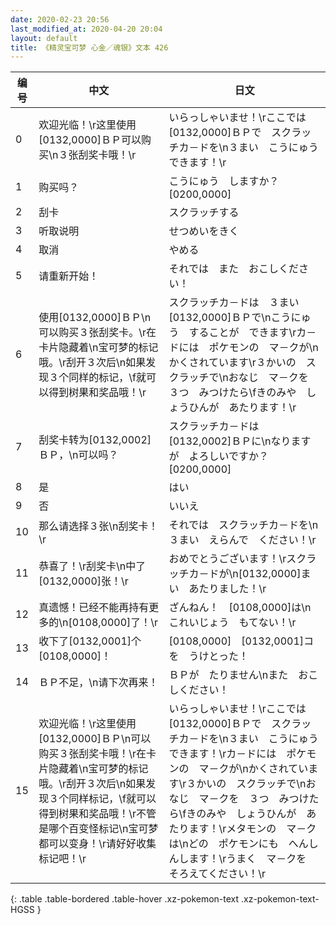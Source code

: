 ```yaml
---
date: 2020-02-23 20:56
last_modified_at: 2020-04-20 20:04
layout: default
title: 《精灵宝可梦 心金／魂银》文本 426
---
```

| 编号 | 中文 | 日文 |
| ---- | ---- | ---- |
| 0 | 欢迎光临！\r这里使用[0132,0000]ＢＰ可以购买\n３张刮奖卡哦！\r | いらっしゃいませ！\rここでは　[0132,0000]ＢＰで　スクラッチカ－ドを\n３まい　こうにゅう　できます！\r |
| 1 | 购买吗？ | こうにゅう　しますか？[0200,0000] |
| 2 | 刮卡 | スクラッチする |
| 3 | 听取说明 | せつめいをきく |
| 4 | 取消 | やめる |
| 5 | 请重新开始！ | それでは　また　おこしください！ |
| 6 | 使用[0132,0000]ＢＰ\n可以购买３张刮奖卡。\r在卡片隐藏着\n宝可梦的标记哦。\r刮开３次后\n如果发现３个同样的标记，\f就可以得到树果和奖品哦！\r | スクラッチカ－ドは　３まい　[0132,0000]ＢＰで\nこうにゅう　することが　できます\rカ－ドには　ポケモンの　マ－クが\nかくされています\r３かいの　スクラッチで\nおなじ　マ－クを　３つ　みつけたら\fきのみや　しょうひんが　あたります！\r |
| 7 | 刮奖卡转为[0132,0002]ＢＰ，\n可以吗？ | スクラッチカ－ドは　[0132,0002]ＢＰに\nなりますが　よろしいですか？[0200,0000] |
| 8 | 是 | はい |
| 9 | 否 | いいえ |
| 10 | 那么请选择３张\n刮奖卡！\r | それでは　スクラッチカ－ドを\n３まい　えらんで　ください！\r |
| 11 | 恭喜了！\r刮奖卡\n中了[0132,0000]张！\r | おめでとうございます！\rスクラッチカ－ドが\n[0132,0000]まい　あたりました！\r |
| 12 | 真遗憾！已经不能再持有更多的\n[0108,0000]了！\r | ざんねん！　[0108,0000]は\nこれいじょう　もてない！\r |
| 13 | 收下了[0132,0001]个[0108,0000]！ | [0108,0000]　[0132,0001]コを　うけとった！ |
| 14 | ＢＰ不足，\n请下次再来！ | ＢＰが　たりません\nまた　おこしください！ |
| 15 | 欢迎光临！\r这里使用[0132,0000]ＢＰ\n可以购买３张刮奖卡哦！\r在卡片隐藏着\n宝可梦的标记哦。\r刮开３次后\n如果发现３个同样标记，\f就可以得到树果和奖品哦！\r不管是哪个百变怪标记\n宝可梦都可以变身！\r请好好收集标记吧！\r | いらっしゃいませ！\rここでは　[0132,0000]ＢＰで　スクラッチカ－ドを\n３まい　こうにゅう　できます！\rカ－ドには　ポケモンの　マ－クが\nかくされています\r３かいの　スクラッチで\nおなじ　マ－クを　３つ　みつけたら\fきのみや　しょうひんが　あたります！\rメタモンの　マ－クは\nどの　ポケモンにも　へんしんします！\rうまく　マ－クを　そろえてください！\r |
{: .table .table-bordered .table-hover .xz-pokemon-text .xz-pokemon-text-HGSS }